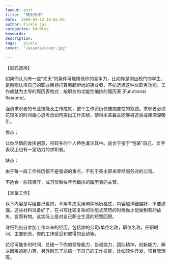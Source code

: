 ```yaml
---
layout: post  
title:  "简历写作"
date:  2009-02-13 10:05:00
author: Pickle Cai  
categories: EduBlog  
keywords: 
description:   
tags:	pickle   
cover:  "/assets/cover.jpg"  

---
```


【型式选择】





如果你认为有一些“先天”的条件可能降低你的竞争力，比如你是刚出校门的学生、是刚刚认清自己的职业目标打算另起炉灶的转业者，不妨选择这种以职务功能、工作成就为主导的履历表格式：按职务的功能性编排的履历表 [Functional Resume]。



强调求职者的专业技能及工作成就，整个工作资历仅被摘要性的叙述。求职者必须花较多的时间跟心思考虑如何突出工作实绩，使得未来雇主能够被这些成果深深吸引。



优点：







让你尽情的发挥创意，将较多的个人特色灌注其中。适合于擅于“包装”自己、文字表现上也有一定功力的求职者。

缺点：







由于每一段工作经历都不是强调的重点，不利于突出原来曾经服务过的公司。 

不适合一些较保守，或习惯看依年代编排的履历表的主管。

【准备工作】







以下内容是写给自己看的，不用考虑采用何种简历格式，内容越详细越好，不要遗漏。这些材料准备好了，在书写比较复杂的功能式简历的时候你才能做到有的放矢，言而有物。这实际上是对自己职业生涯的短暂回顾。





详细列出自参加工作以来的经历，包括你的公司/单位名称，职位名称，任职时间，主要职责，你的工作感受和取得的业绩等。



花尽可能多的时间，总结一下你的领导能力，协调能力，团队精神，创新能力，解决困难的能力等，另外别忘了总结一下自己的工作技能，比如软件开发，项目管理等。

		    

